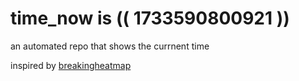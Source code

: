 # time_now is (( 1733590800921 ))

an automated repo that shows the currnent time

inspired by [breakingheatmap](https://github.com/breakingheatmap/breakingheatmap)